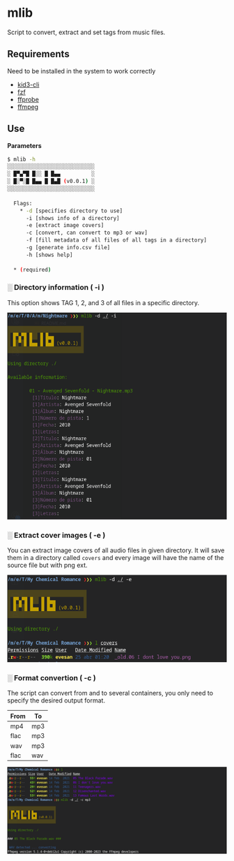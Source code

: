 # mlib

Script to convert, extract and set tags from music files.

## Requirements
Need to be installed in the system to work correctly
- [kid3-cli](https://packages.debian.org/search?keywords=kid3-cli)
- [fzf](https://github.com/junegunn/fzf)
- [ffprobe](https://ffmpeg.org/ffprobe.html)
- [ffmpeg](https://ffmpeg.org/download.html)


## Use

**Parameters**

```bash
$ mlib -h
░░░░░░░░░░░░░░░░░░░░░░░░░░░░
░ █▀▄▀█ █░░ █ █▄▄          ░
░ █░▀░█ █▄▄ █ █▄█ (v0.0.1) ░
░░░░░░░░░░░░░░░░░░░░░░░░░░░░

  Flags:
    * -d [specifies directory to use]
      -i [shows info of a directory]
      -e [extract image covers]
      -c [convert, can convert to mp3 or wav]
      -f [fill metadata of all files of all tags in a directory]
      -g [generate info.csv file]
      -h [shows help]

  * (required)

```

### ░ Directory information ( -i )  

This option shows TAG 1, 2, and 3 of all files in a specific directory.  

![display-information](./img/information.png)



### ░ Extract cover images ( -e )

You can extract image covers of all audio files in given directory. It will save them in a directory called `covers` and every image will have the name of the source file but with png ext.

![extract](./img/extract.png)


### ░ Format convertion ( -c )

The script can convert from and to several containers, you only need to specify the desired output format.

|From| To |
|--|--|
| mp4 | mp3 |
| flac | mp3 |
| wav | mp3 |
| flac | wav |

![format-convert](./img/convert.png)